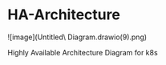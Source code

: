 # HA-Architecture

![image](Untitled\ Diagram.drawio(9).png)

Highly Available Architecture Diagram for k8s
